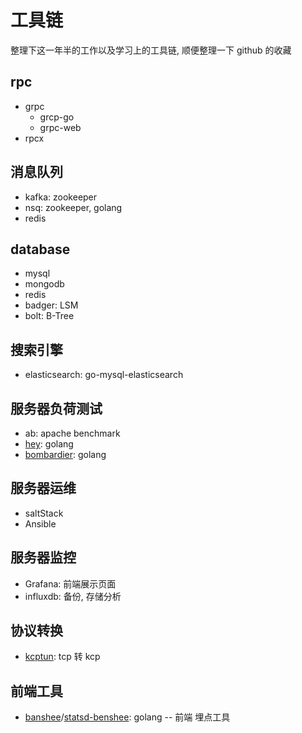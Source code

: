 # 工具链

整理下这一年半的工作以及学习上的工具链, 顺便整理一下 github 的收藏

## rpc
- grpc
  - grcp-go
  - grpc-web
- rpcx

## 消息队列
- kafka: zookeeper
- nsq: zookeeper, golang
- redis

## database
- mysql
- mongodb
- redis
- badger: LSM
- bolt: B-Tree

## 搜索引擎
- elasticsearch: go-mysql-elasticsearch

## 服务器负荷测试
- ab: apache benchmark
- [hey](https://github.com/rakyll/hey): golang
- [bombardier](https://github.com/codesenberg/bombardier): golang

## 服务器运维
- saltStack
- Ansible

## 服务器监控
- Grafana: 前端展示页面
- influxdb: 备份, 存储分析

## 协议转换
- [kcptun](https://github.com/xtaci/kcptun): tcp 转 kcp

## 前端工具
- [banshee](https://github.com/eleme/banshee)/[statsd-benshee](https://github.com/etsy/statsd): golang -- 前端 埋点工具
